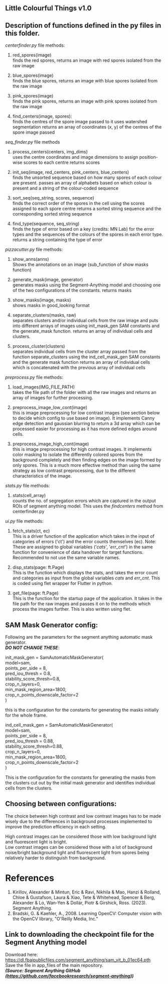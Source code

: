 **Little Colourful Things** v1.0
---
Description of functions defined in the py files in this folder. 
---
_centerfinder.py_ file methods:

1. red_spores(image)   
   finds the red spores, returns an image with red spores isolated from the raw image


2. blue_spores(image)  
   finds the blue spores, returns an image with blue spores isolated from the raw image


3. pink_spores(image)  
   finds the pink spores, returns an image with pink spores isolated from the raw image

4. find_centers(image, spores):  
   finds the centres of the spore image passed to it
   uses watershed segmentation
   returns an array of coordinates (x, y) of the centres of the spore image passed

*seq_finder.py* file methods 

1. process_centers(centers, img_dims)  
   uses the centre coordinates and image dimensions to assign position-wise scores to each centre
   returns scores

2. init_seq(image, red_centers, pink_centers, blue_centers)   
   finds the unsorted sequence based on how many spores of each colour are present. 
   passes an array of alphabets based on which colour is present and a string of the colour-coded sequence

3. sort_seq(seq_string, scores, sequence)    
   finds the correct order of the spores in the cell using the scores assigned to each spore centre
   returns a sorted string sequence and the corresponding sorted string sequence

4. find_type(sequence, seq_string)   
   finds the type of error based on a key (credits: MN Lab) for the error types and the sequences of the colours of the spores in each error type. 
   returns a string containing the type of error   


*pizzacutter.py* file methods:

1. show_anns(anns)    
   Shows the annotations on an image (sub_function of show masks function)

2. generate_mask(image, generator)    
   generates masks using the Segment-Anything model and choosing one of the two configurations of the constants. 
   returns masks

3. show_masks(image, masks)     
   shows masks in good_looking format

4. separate_clusters(masks, raw)     
   separates clusters and/or individual cells from the raw image and puts into different arrays of images using init_mask_gen SAM constants and the generate_mask function.
   returns an array of individual cells and clusters. 

5. process_cluster(clusters)   
   separates individual cells from the cluster array passed from the function separate_clusters using the ind_cell_mask_gen SAM constants and the generate mask function
   returns an array of individual cells which is concatenated with the previous array of individual cells

*preprocess.py* file methods:

1. load_images(IMG_FILE_PATH)     
   takes the file path of the folder with all the raw images and returns an array of images for further processing. 

2. preprocess_image_low_cont(image)   
   this is image preprocessing for low contrast images (see section below to decide which config to use based on image).
   It implements Canny edge detection and gaussian blurring to return a 3d array which can be processed easier for processing as it has more defined edges around cells. 

3. preprocess_image_high_cont(image)   
   this is image preprocessing for high contrast images. 
   It implements color masking to isolate the differently colored spores from the background completely and then finding edges on the image formed by only spores. This is a much more effective method than using the same strategy as low contrast preprocessing, due to the different characteristics of the image. 

*stats.py* file methods: 

1. stats(cell_array)    
   counts the no. of segregation errors which are captured in the output ROIs of segment anything model. 
   This uses the _findcenters_ method from centerfinder.py 

*ui.py* file methods:

1. fetch_stats(ct, ec)    
   This is a driver function of the application which takes in the input of categories of errors ('ct') and the error counts themselves (ec). 
   Note: These are assigned to global variables ('*cats*', '*err_cnt*') in the same function for convenience of data handover for target functions. Recommended to not use the same variable names. 

2. disp_stats(page: ft.Page)    
   This is the function which displays the stats, and takes the error count and categories as input from the global variables *cats* and *err_cnt*. This is coded using flet wrapper for Flutter in python. 

3. get_file(page: ft.Page)    
   This is the function for the startup page of the application. It takes in the file path for the raw images and passes it on to the methods which process the images further. 
   This is also written using flet. 

SAM Mask Generator config:
---
Following are the parameters for the segment anything automatic mask generator.     
***DO NOT CHANGE THESE***:

init_mask_gen = SamAutomaticMaskGenerator(    
    model=sam,     
    points_per_side = 8,      
    pred_iou_thresh = 0.8,     
    stability_score_thresh=0.8,     
    crop_n_layers=0,      
    min_mask_region_area=1800,       
    crop_n_points_downscale_factor=2       
)

this is the configuration for the constants for generating the masks initially for the whole frame. 

ind_cell_mask_gen = SamAutomaticMaskGenerator(     
    model=sam,     
    points_per_side = 8,    
    pred_iou_thresh = 0.88,    
    stability_score_thresh=0.88,    
    crop_n_layers=0,     
    min_mask_region_area=1800,     
    crop_n_points_downscale_factor=2     
)

This is the configuration for the constants for generating the masks from the clusters cut out by the initial mask generator and identifies individual cells from the clusters. 

Choosing between configurations:
---
The choice between high contrast and low contrast images has to be made wisely due to the differences in background processes implemented to improve the prediction efficiency in each setting. 

High contrast images can be considered those with low background light and fluorescent light is bright.   
Low contrast images can be considered those with a lot of background noise/bright background light and fluorescent light from spores being relatively harder to distinguish from background.    

# References

1. Kirillov, Alexander & Mintun, Eric & Ravi, Nikhila & Mao, Hanzi & Rolland, Chloe & Gustafson, Laura & Xiao, Tete & Whitehead, Spencer & Berg, Alexander & Lo, Wan-Yen & Dollár, Piotr & Girshick, Ross. (2023). Segment Anything. 
2. Bradski, G. & Kaehler, A., 2008. Learning OpenCV: Computer vision with the OpenCV library, "O&#x27;Reilly Media, Inc."

## Link to downloading the checkpoint file for the Segment Anything model    
Download here: https://dl.fbaipublicfiles.com/segment_anything/sam_vit_b_01ec64.pth     
Save the file in app_files of the main repository.    
***(Source: Segment Anything GitHub (https://github.com/facebookresearch/segment-anything))***

